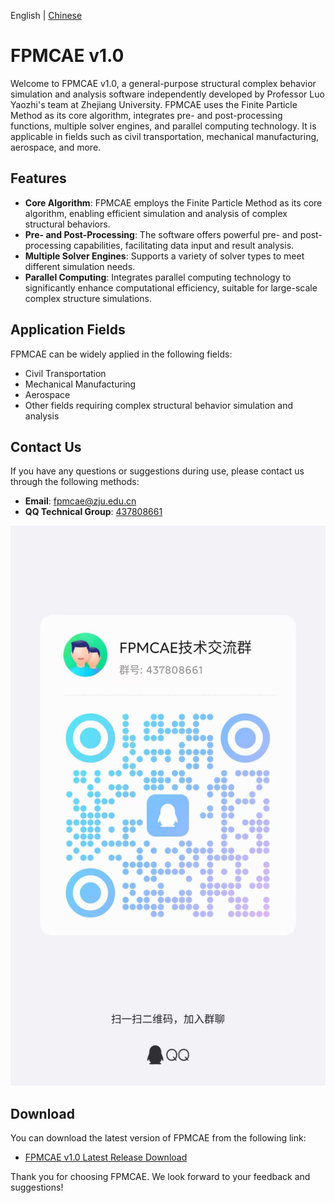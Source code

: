 English | [Chinese](README.md)

# FPMCAE v1.0

Welcome to FPMCAE v1.0, a general-purpose structural complex behavior simulation and analysis software independently developed by Professor Luo Yaozhi's team at Zhejiang University. FPMCAE uses the Finite Particle Method as its core algorithm, integrates pre- and post-processing functions, multiple solver engines, and parallel computing technology. It is applicable in fields such as civil transportation, mechanical manufacturing, aerospace, and more.

## Features

- **Core Algorithm**: FPMCAE employs the Finite Particle Method as its core algorithm, enabling efficient simulation and analysis of complex structural behaviors.
- **Pre- and Post-Processing**: The software offers powerful pre- and post-processing capabilities, facilitating data input and result analysis.
- **Multiple Solver Engines**: Supports a variety of solver types to meet different simulation needs.
- **Parallel Computing**: Integrates parallel computing technology to significantly enhance computational efficiency, suitable for large-scale complex structure simulations.

## Application Fields

FPMCAE can be widely applied in the following fields:

- Civil Transportation
- Mechanical Manufacturing
- Aerospace
- Other fields requiring complex structural behavior simulation and analysis

## Contact Us

If you have any questions or suggestions during use, please contact us through the following methods:

- **Email**: [fpmcae@zju.edu.cn](mailto:fpmcae@zju.edu.cn)
- **QQ Technical Group**: [437808661](https://qm.qq.com/cgi-bin/qm/qr?k=9spwLes4DGCERunRATnQIUfYZWxY5CjR&jump_from=webapi&qr=1)

![QQ Group](images/qq_group.jpg)

## Download

You can download the latest version of FPMCAE from the following link:

- [FPMCAE v1.0 Latest Release Download](https://github.com/FPMManagers/FPMCAE/releases/tag/V1.0.0-beta)

Thank you for choosing FPMCAE. We look forward to your feedback and suggestions!
